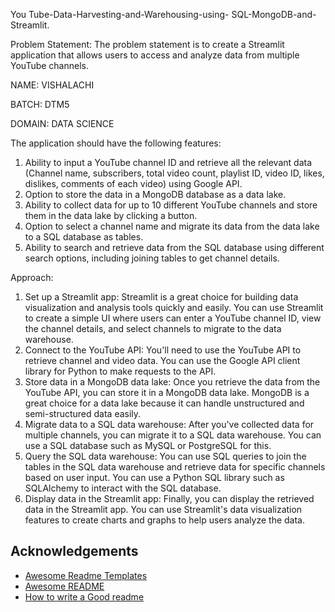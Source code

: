 You Tube-Data-Harvesting-and-Warehousing-using-
SQL-MongoDB-and-Streamlit.

Problem Statement:
The problem statement is to create a Streamlit application that allows users to access and analyze data from multiple YouTube channels.

NAME: VISHALACHI

BATCH: DTM5

DOMAIN: DATA SCIENCE

 The application should have the following features:
  1.  Ability to input a YouTube channel ID and retrieve all the relevant data (Channel name, subscribers, total video count, playlist ID, video ID, likes, dislikes, comments of each video) using Google API.
 2. Option to store the data in a MongoDB database as a data lake.
 3. Ability to collect data for up to 10 different YouTube channels and store them in the data lake by clicking a button.
 4. Option to select a channel name and migrate its data from the data lake to a SQL database as tables.
5. Ability to search and retrieve data from the SQL database using different search options, including joining tables to get channel details.

Approach:
1. Set up a Streamlit app: Streamlit is a great choice for building data visualization and analysis tools quickly and easily. You can use Streamlit to create a simple UI where users can enter a YouTube channel ID, view the channel details, and select channels to migrate to the data warehouse.
2. Connect to the YouTube API: You'll need to use the YouTube API to retrieve channel and video data. You can use the Google API client library for Python to make requests to the API.
3. Store data in a MongoDB data lake: Once you retrieve the data from the YouTube API, you can store it in a MongoDB data lake. MongoDB is a great choice for a data lake because it can handle unstructured and semi-structured data easily.
4. Migrate data to a SQL data warehouse: After you've collected data for multiple channels, you can migrate it to a SQL data warehouse. You can use a SQL database such as MySQL or PostgreSQL for this.
5. Query the SQL data warehouse: You can use SQL queries to join the tables in the SQL data warehouse and retrieve data for specific channels based on user input. You can use a Python SQL library such as SQLAlchemy to interact with the SQL database.
6. Display data in the Streamlit app: Finally, you can display the retrieved data in the Streamlit app. You can use Streamlit's data visualization features to create charts and graphs to help users analyze the data.




## Acknowledgements

 - [Awesome Readme Templates](https://awesomeopensource.com/project/elangosundar/awesome-README-templates)
 - [Awesome README](https://github.com/matiassingers/awesome-readme)
 - [How to write a Good readme](https://bulldogjob.com/news/449-how-to-write-a-good-readme-for-your-github-project)

